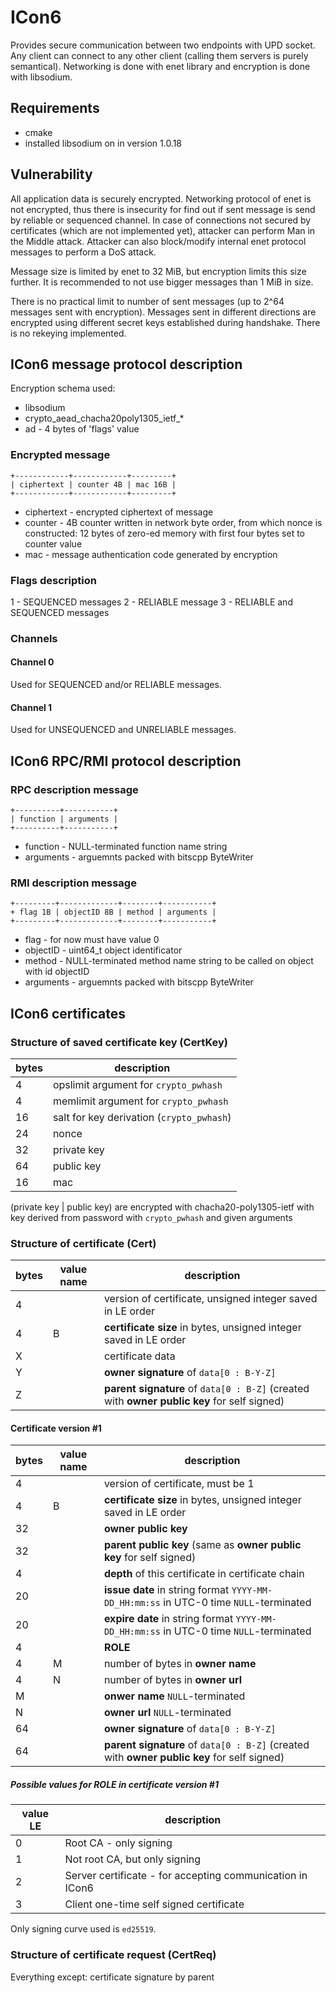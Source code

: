 
# ICon6

Provides secure communication between two endpoints with UPD socket. Any client
can connect to any other client (calling them servers is purely semantical).
Networking is done with enet library and encryption is done with libsodium.

## Requirements

- cmake
- installed libsodium on in version 1.0.18

## Vulnerability

All application data is securely encrypted. Networking protocol of enet is not
encrypted, thus there is insecurity for find out if sent message is send by
reliable or sequenced channel. In case of connections not secured by
certificates (which are not implemented yet), attacker can perform Man in the
Middle attack. Attacker can also block/modify internal enet protocol messages to
perform a DoS attack.

Message size is limited by enet to 32 MiB, but encryption limits this size
further. It is recommended to not use bigger messages than 1 MiB in size.

There is no practical limit to number of sent messages (up to 2^64 messages sent
with encryption). Messages sent in different directions are encrypted using
different secret keys established during handshake. There is no rekeying
implemented.

## ICon6 message protocol description

Encryption schema used:
- libsodium
- crypto\_aead\_chacha20poly1305\_ietf\_*
- ad - 4 bytes of 'flags' value

### Encrypted message
```
+------------+------------+---------+
| ciphertext | counter 4B | mac 16B |
+------------+------------+---------+
```
- ciphertext - encrypted ciphertext of message
- counter - 4B counter written in network byte order, from which nonce is
constructed: 12 bytes of zero-ed memory with first four bytes set to counter
value
- mac - message authentication code generated by encryption

### Flags description

1 - SEQUENCED messages
2 - RELIABLE message
3 - RELIABLE and SEQUENCED messages

### Channels

#### Channel 0

Used for SEQUENCED and/or RELIABLE messages.

#### Channel 1

Used for UNSEQUENCED and UNRELIABLE messages.

## ICon6 RPC/RMI protocol description

### RPC description message
```
+----------+-----------+
| function | arguments |
+----------+-----------+
```
- function - NULL-terminated function name string
- arguments - arguemnts packed with bitscpp ByteWriter

### RMI description message
```
+---------+-------------+--------+-----------+
+ flag 1B | objectID 8B | method | arguments |
+---------+-------------+--------+-----------+
```
- flag - for now must have value 0
- objectID - uint64_t object identificator
- method - NULL-terminated method name string to be called on object with id
objectID
- arguments - arguemnts packed with bitscpp ByteWriter

## ICon6 certificates

### Structure of saved certificate key (CertKey)

| bytes | description 
| ----- | ----------- 
| 4     | opslimit argument for `crypto_pwhash`
| 4     | memlimit argument for `crypto_pwhash`
| 16    | salt for key derivation (`crypto_pwhash`)
| 24    | nonce
| 32    | private key
| 64    | public key
| 16    | mac

(private key | public key) are encrypted with chacha20-poly1305-ietf with
key derived from password with `crypto_pwhash` and given arguments

### Structure of certificate (Cert)

| bytes | value name | description 
| ----- | ---------- | ----------- 
| 4     |            | version of certificate, unsigned integer saved in LE order
| 4     | B          | **certificate size** in bytes, unsigned integer saved in LE order
| X     |            | certificate data
| Y     |            | **owner signature** of `data[0 : B-Y-Z]`
| Z     |            | **parent signature** of `data[0 : B-Z]` (created with **owner public key** for self signed)

#### Certificate version #1

| bytes | value name | description 
| ----- | ---------- | ----------- 
| 4     |            | version of certificate, must be 1
| 4     | B          | **certificate size** in bytes, unsigned integer saved in LE order
| 32    |            | **owner public key** 
| 32    |            | **parent public key** (same as **owner public key** for self signed)
| 4     |            | **depth** of this certificate in certificate chain
| 20    |            | **issue date** in string format `YYYY-MM-DD_HH:mm:ss` in UTC-0 time `NULL`-terminated
| 20    |            | **expire date** in string format `YYYY-MM-DD_HH:mm:ss` in UTC-0 time `NULL`-terminated
| 4     |            | **ROLE**
| 4     | M          | number of bytes in **owner name**
| 4     | N          | number of bytes in **owner url**
| M     |            | **onwer name** `NULL`-terminated
| N     |            | **owner url** `NULL`-terminated
| 64    |            | **owner signature** of `data[0 : B-Y-Z]`
| 64    |            | **parent signature** of `data[0 : B-Z]` (created with **owner public key** for self signed)

##### Possible values for ROLE in certificate version #1

| value LE | description
| -------- | -----------
| 0        | Root CA - only signing
| 1        | Not root CA, but only signing
| 2        | Server certificate - for accepting communication in ICon6
| 3        | Client one-time self signed certificate 

Only signing curve used is `ed25519`.

### Structure of certificate request (CertReq)

Everything except: certificate signature by parent



